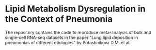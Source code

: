# Lipid Metabolism Dysregulation in the Context of Pneumonia

The repository contains the code to reproduce meta-analysis of bulk and single-cell RNA-seq datasets in the paper "Lung lipid deposition in pneumonias of different etiologies" by Potashnikova D.M. et al. 
